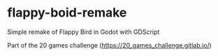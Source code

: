 # flappy-boid-remake
 Simple remake of Flappy Bird in Godot with GDScript

Part of the 20 games challenge (https://20_games_challenge.gitlab.io/)
